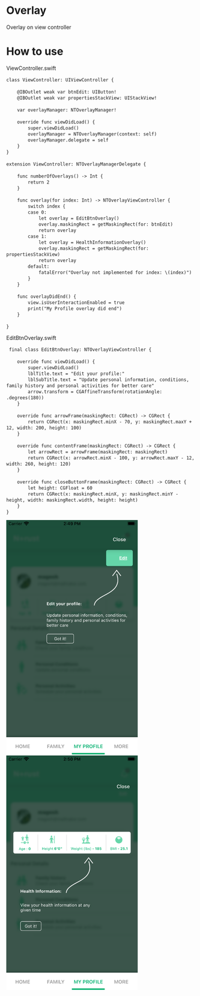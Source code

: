 # Overlay
 Overlay on view controller
 
 # How to use
 ViewController.swift
 
   
    class ViewController: UIViewController {
    
        @IBOutlet weak var btnEdit: UIButton!
        @IBOutlet weak var propertiesStackView: UIStackView!

        var overlayManager: NTOverlayManager!

        override func viewDidLoad() {
            super.viewDidLoad()
            overlayManager = NTOverlayManager(context: self)
            overlayManager.delegate = self
        }
    }
    
    extension ViewController: NTOverlayManagerDelegate {
    
        func numberOfOverlays() -> Int {
            return 2
        }

        func overlay(for index: Int) -> NTOverlayViewController {
            switch index {
            case 0:
                let overlay = EditBtnOverlay()
                overlay.maskingRect = getMaskingRect(for: btnEdit)
                return overlay
            case 1:
                let overlay = HealthInformationOverlay()
                overlay.maskingRect = getMaskingRect(for: propertiesStackView)
                return overlay
            default:
                fatalError("Overlay not implemented for index: \(index)")
            }
        }

        func overlayDidEnd() {
            view.isUserInteractionEnabled = true
            print("My Profile overlay did end")
        }
    
    }
    
 EditBtnOverlay.swift
     
     final class EditBtnOverlay: NTOverlayViewController {
    
        override func viewDidLoad() {
            super.viewDidLoad()
            lblTitle.text = "Edit your profile:"
            lblSubTitle.text = "Update personal information, conditions, family history and personal activities for better care"
            arrow.transform = CGAffineTransform(rotationAngle: .degrees(180))
        }

        override func arrowFrame(maskingRect: CGRect) -> CGRect {
            return CGRect(x: maskingRect.minX - 70, y: maskingRect.maxY + 12, width: 200, height: 100)
        }

        override func contentFrame(maskingRect: CGRect) -> CGRect {
            let arrowRect = arrowFrame(maskingRect: maskingRect)
            return CGRect(x: arrowRect.minX - 100, y: arrowRect.maxY - 12, width: 260, height: 120)
        }

        override func closeButtonFrame(maskingRect: CGRect) -> CGRect {
            let height: CGFloat = 60
            return CGRect(x: maskingRect.minX, y: maskingRect.minY - height, width: maskingRect.width, height: height)
        }
    }
    
 <img src="https://github.com/Magesh-S1314/Overlay/blob/master/Example/Simulator%20Screen%20Shot%20-%20iPhone%20SE%20(2nd%20generation)%20-%202021-01-23%20at%2014.49.37.png" width="350"> <img src="https://github.com/Magesh-S1314/Overlay/blob/master/Example/Simulator%20Screen%20Shot%20-%20iPhone%20SE%20(2nd%20generation)%20-%202021-01-23%20at%2014.50.03.png" width="350">

